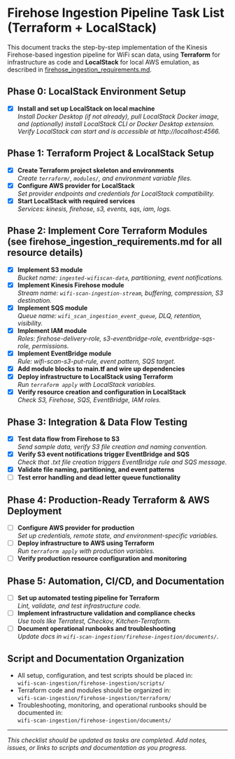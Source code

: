 # Firehose Ingestion Pipeline Task List (Terraform + LocalStack)

This document tracks the step-by-step implementation of the Kinesis Firehose-based ingestion pipeline for WiFi scan data, using **Terraform** for infrastructure as code and **LocalStack** for local AWS emulation, as described in [firehose_ingestion_requirements.md](firehose_ingestion_requirements.md).

## Phase 0: LocalStack Environment Setup

- [x] **Install and set up LocalStack on local machine**  
  _Install Docker Desktop (if not already), pull LocalStack Docker image, and (optionally) install LocalStack CLI or Docker Desktop extension. Verify LocalStack can start and is accessible at http://localhost:4566._

## Phase 1: Terraform Project & LocalStack Setup

- [x] **Create Terraform project skeleton and environments**  
  _Create `terraform/`, `modules/`, and environment variable files._
- [x] **Configure AWS provider for LocalStack**  
  _Set provider endpoints and credentials for LocalStack compatibility._
- [x] **Start LocalStack with required services**  
  _Services: kinesis, firehose, s3, events, sqs, iam, logs._

## Phase 2: Implement Core Terraform Modules (see firehose_ingestion_requirements.md for all resource details)

- [x] **Implement S3 module**  
  _Bucket name: `ingested-wifiscan-data`, partitioning, event notifications._
- [x] **Implement Kinesis Firehose module**  
  _Stream name: `wifi-scan-ingestion-stream`, buffering, compression, S3 destination._
- [x] **Implement SQS module**  
  _Queue name: `wifi_scan_ingestion_event_queue`, DLQ, retention, visibility._
- [x] **Implement IAM module**  
  _Roles: firehose-delivery-role, s3-eventbridge-role, eventbridge-sqs-role, permissions._
- [x] **Implement EventBridge module**  
  _Rule: wifi-scan-s3-put-rule, event pattern, SQS target._
- [x] **Add module blocks to main.tf and wire up dependencies**
- [x] **Deploy infrastructure to LocalStack using Terraform**  
  _Run `terraform apply` with LocalStack variables._
- [x] **Verify resource creation and configuration in LocalStack**  
  _Check S3, Firehose, SQS, EventBridge, IAM roles._

## Phase 3: Integration & Data Flow Testing

- [x] **Test data flow from Firehose to S3**  
  _Send sample data, verify S3 file creation and naming convention._
- [x] **Verify S3 event notifications trigger EventBridge and SQS**  
  _Check that .txt file creation triggers EventBridge rule and SQS message._
- [x] **Validate file naming, partitioning, and event patterns**
- [ ] **Test error handling and dead letter queue functionality**

## Phase 4: Production-Ready Terraform & AWS Deployment

- [ ] **Configure AWS provider for production**  
  _Set up credentials, remote state, and environment-specific variables._
- [ ] **Deploy infrastructure to AWS using Terraform**  
  _Run `terraform apply` with production variables._
- [ ] **Verify production resource configuration and monitoring**

## Phase 5: Automation, CI/CD, and Documentation

- [ ] **Set up automated testing pipeline for Terraform**  
  _Lint, validate, and test infrastructure code._
- [ ] **Implement infrastructure validation and compliance checks**  
  _Use tools like Terratest, Checkov, Kitchen-Terraform._
- [ ] **Document operational runbooks and troubleshooting**  
  _Update docs in `wifi-scan-ingestion/firehose-ingestion/documents/`._

## Script and Documentation Organization

- All setup, configuration, and test scripts should be placed in:  
  `wifi-scan-ingestion/firehose-ingestion/scripts/`
- Terraform code and modules should be organized in:  
  `wifi-scan-ingestion/firehose-ingestion/terraform/`
- Troubleshooting, monitoring, and operational runbooks should be documented in:  
  `wifi-scan-ingestion/firehose-ingestion/documents/`

---

_This checklist should be updated as tasks are completed. Add notes, issues, or links to scripts and documentation as you progress._ 